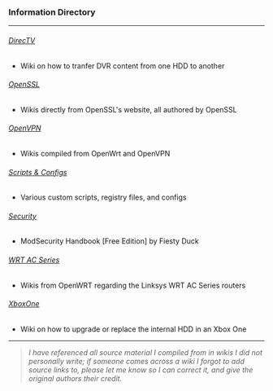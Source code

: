 ### Information Directory ###
---
###### [DirecTV](DirecTV-DVR-Transfer) ######
- Wiki on how to tranfer DVR content from one HDD to another

###### [OpenSSL](OpenSSL) ######
- Wikis directly from OpenSSL's website, all authored by OpenSSL

###### [OpenVPN](OpenVPN) ######
- Wikis compiled from OpenWrt and OpenVPN

###### [Scripts & Configs](Scripts%2BConfigs) ######
- Various custom scripts, registry files, and configs

###### [Security](Security/ModSecurity) ######
- ModSecurity Handbook [Free Edition] by Fiesty Duck

###### [WRT AC Series](WRT-AC-Series) ######
- Wikis from OpenWRT regarding the Linksys WRT AC Series routers

###### [XboxOne](XboxOne) ######
- Wiki on how to upgrade or replace the internal HDD in an Xbox One


---
> _I have referenced all source material I compiled from in wikis I did not personally write; if someone comes across a wiki I forgot
> to add source links to, please let me know so I can correct it, and give the original authors their credit._
